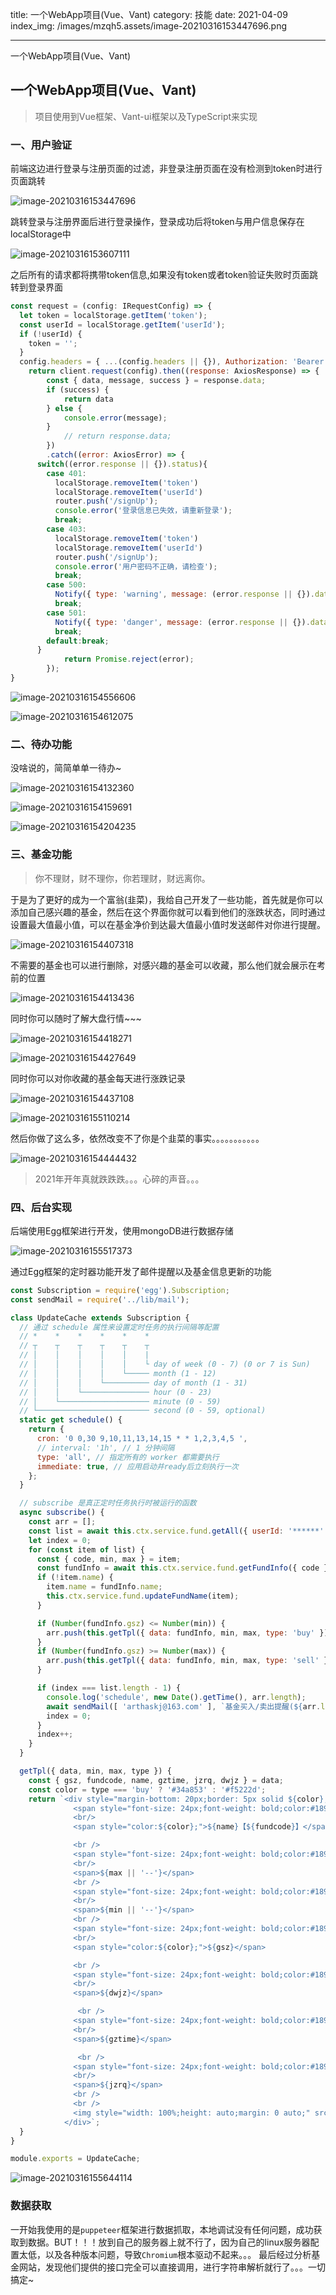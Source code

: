 title: 一个WebApp项目(Vue、Vant)
category: 技能
date: 2021-04-09
index_img: /images/mzqh5.assets/image-20210316153447696.png

---

一个WebApp项目(Vue、Vant)


<!--more-->

## 一个WebApp项目(Vue、Vant)

> 项目使用到Vue框架、Vant-ui框架以及TypeScript来实现

### 一、用户验证

前端这边进行登录与注册页面的过滤，非登录注册页面在没有检测到token时进行页面跳转

![image-20210316153447696](/images/mzqh5.assets/image-20210316153447696.png)

跳转登录与注册界面后进行登录操作，登录成功后将token与用户信息保存在localStorage中

![image-20210316153607111](/images/mzqh5.assets/image-20210316153607111.png)

之后所有的请求都将携带token信息,如果没有token或者token验证失败时页面跳转到登录界面

```js
const request = (config: IRequestConfig) => {
  let token = localStorage.getItem('token');
  const userId = localStorage.getItem('userId');
  if (!userId) {
    token = '';
  }
  config.headers = { ...(config.headers || {}), Authorization: 'Bearer ' + token, userId, };
	return client.request(config).then((response: AxiosResponse) => {
		const { data, message, success } = response.data;
		if (success) {
			return data
		} else {
			console.error(message);
		}
			// return response.data;
		})
		.catch((error: AxiosError) => {
      switch((error.response || {}).status){
        case 401:
          localStorage.removeItem('token')
          localStorage.removeItem('userId')
          router.push('/signUp');
          console.error('登录信息已失效，请重新登录');
          break;
        case 403:
          localStorage.removeItem('token')
          localStorage.removeItem('userId')
          router.push('/signUp');
          console.error('用户密码不正确，请检查');
          break;
        case 500:
          Notify({ type: 'warning', message: (error.response || {}).data.message || '接口异常!' });
          break;
        case 501:
          Notify({ type: 'danger', message: (error.response || {}).data.message || '接口异常!' });
          break;
        default:break;
      }
			return Promise.reject(error);
		});
}
```

![image-20210316154556606](/images/mzqh5.assets/image-20210316154556606.png)

![image-20210316154612075](/images/mzqh5.assets/image-20210316154612075.png)

### 二、待办功能

没啥说的，简简单单一待办~

![image-20210316154132360](/images/mzqh5.assets/image-20210316154132360.png)

![image-20210316154159691](/images/mzqh5.assets/image-20210316154159691.png)

![image-20210316154204235](/images/mzqh5.assets/image-20210316154204235.png)

### 三、基金功能

>  你不理财，财不理你，你若理财，财远离你。

于是为了更好的成为一个富翁(韭菜)，我给自己开发了一些功能，首先就是你可以添加自己感兴趣的基金，然后在这个界面你就可以看到他们的涨跌状态，同时通过设置最大值最小值，可以在基金净价到达最大值最小值时发送邮件对你进行提醒。

![image-20210316154407318](/images/mzqh5.assets/image-20210316154407318.png)

不需要的基金也可以进行删除，对感兴趣的基金可以收藏，那么他们就会展示在考前的位置

![image-20210316154413436](/images/mzqh5.assets/image-20210316154413436.png)

同时你可以随时了解大盘行情~~~

![image-20210316154418271](/images/mzqh5.assets/image-20210316154418271.png)

![image-20210316154427649](/images/mzqh5.assets/image-20210316154427649.png)

同时你可以对你收藏的基金每天进行涨跌记录

![image-20210316154437108](/images/mzqh5.assets/image-20210316154437108.png)

![image-20210316155110214](/images/mzqh5.assets/image-20210316155110214.png)

然后你做了这么多，依然改变不了你是个韭菜的事实。。。。。。。。。。。

![image-20210316154444432](/images/mzqh5.assets/image-20210316154444432.png)

> 2021年开年真就跌跌跌。。。心碎的声音。。。

### 四、后台实现

后端使用Egg框架进行开发，使用mongoDB进行数据存储

![image-20210316155517373](/images/mzqh5.assets/image-20210316155517373.png)

通过Egg框架的定时器功能开发了邮件提醒以及基金信息更新的功能

```js
const Subscription = require('egg').Subscription;
const sendMail = require('../lib/mail');

class UpdateCache extends Subscription {
  // 通过 schedule 属性来设置定时任务的执行间隔等配置
  // *    *    *    *    *    *
  // ┬    ┬    ┬    ┬    ┬    ┬
  // │    │    │    │    │    |
  // │    │    │    │    │    └ day of week (0 - 7) (0 or 7 is Sun)
  // │    │    │    │    └───── month (1 - 12)
  // │    │    │    └────────── day of month (1 - 31)
  // │    │    └─────────────── hour (0 - 23)
  // │    └──────────────────── minute (0 - 59)
  // └───────────────────────── second (0 - 59, optional)
  static get schedule() {
    return {
      cron: '0 0,30 9,10,11,13,14,15 * * 1,2,3,4,5 ',
      // interval: '1h', // 1 分钟间隔
      type: 'all', // 指定所有的 worker 都需要执行
      immediate: true, // 应用启动并ready后立刻执行一次
    };
  }

  // subscribe 是真正定时任务执行时被运行的函数
  async subscribe() {
    const arr = [];
    const list = await this.ctx.service.fund.getAll({ userId: '******' });
    let index = 0;
    for (const item of list) {
      const { code, min, max } = item;
      const fundInfo = await this.ctx.service.fund.getFundInfo({ code });
      if (!item.name) {
        item.name = fundInfo.name;
        this.ctx.service.fund.updateFundName(item);
      }

      if (Number(fundInfo.gsz) <= Number(min)) {
        arr.push(this.getTpl({ data: fundInfo, min, max, type: 'buy' }));
      }
      if (Number(fundInfo.gsz) >= Number(max)) {
        arr.push(this.getTpl({ data: fundInfo, min, max, type: 'sell' }));
      }

      if (index === list.length - 1) {
        console.log('schedule', new Date().getTime(), arr.length);
        await sendMail([ 'arthaskj@163.com' ], `基金买入/卖出提醒(${arr.length})`, arr.join(''));
        index = 0;
      }
      index++;
    }
  }

  getTpl({ data, min, max, type }) {
    const { gsz, fundcode, name, gztime, jzrq, dwjz } = data;
    const color = type === 'buy' ? '#34a853' : '#f5222d';
    return `<div style="margin-bottom: 20px;border: 5px solid ${color};padding: 10px;">
              <span style="font-size: 24px;font-weight: bold;color:#1890ff;">名称:</span>
              <br/>
              <span style="color:${color};">${name}【${fundcode}】</span>

              <br />
              <span style="font-size: 24px;font-weight: bold;color:#1890ff;">最大值:</span>
              <br/>
              <span>${max || '--'}</span>
              <br />
              <span style="font-size: 24px;font-weight: bold;color:#1890ff;">最小值:</span>
              <br/>
              <span>${min || '--'}</span>
              <br />
              <span style="font-size: 24px;font-weight: bold;color:#1890ff;">估算值:</span>
              <br/>
              <span style="color:${color};">${gsz}</span>

              <br />
              <span style="font-size: 24px;font-weight: bold;color:#1890ff;">净值:</span>
              <br/>
              <span>${dwjz}</span>

               <br />
              <span style="font-size: 24px;font-weight: bold;color:#1890ff;">估值日期:</span>
              <br/>
              <span>${gztime}</span>

               <br />
              <span style="font-size: 24px;font-weight: bold;color:#1890ff;">净值日期:</span>
              <br/>
              <span>${jzrq}</span>
              <br />
              <br />
              <img style="width: 100%;height: auto;margin: 0 auto;" src="https://j4.dfcfw.com/charts/pic6/${fundcode}.png">
            </div>`;
  }
}

module.exports = UpdateCache;

```

![image-20210316155644114](/images/mzqh5.assets/image-20210316155644114.png)


### 数据获取
一开始我使用的是`puppeteer`框架进行数据抓取，本地调试没有任何问题，成功获取到数据。BUT！！！放到自己的服务器上就不行了，因为自己的linux服务器配置太低，以及各种版本问题，导致`Chromium`根本驱动不起来。。。
最后经过分析基金网站，发现他们提供的接口完全可以直接调用，进行字符串解析就行了。。。一切搞定~